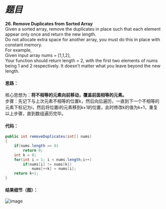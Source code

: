 # *题目*
**26. Remove Duplicates from Sorted Array**   
Given a sorted array, remove the duplicates in place such that each element appear only once and return the new length.   
Do not allocate extra space for another array, you must do this in place with constant memory.   
 For example,    
Given input array nums = [1,1,2],    
 Your function should return length = 2, with the first two elements of nums being 1 and 2 respectively. It doesn't matter what you leave beyond the new length.
#### 思路：
核心思想为：**将不相等的元素向前移动，覆盖前面相等的元素。**  
步骤：先记下与上次元素不相等的位置k，然后向后遍历，一直到下一个不相等的元素下标记为i，然后将位置i的元素移到k+1的位置，此时修改k的值为k+1，重复以上步骤，直到数组遍历完毕。
#### 代码：
```java
public int removeDuplicates(int[] nums)
{
    if(nums.length == 0)
        return 0;
    int k = 0;
    for(int i = 1; i < nums.length;i++)
        if(nums[i] != nums[k])
            nums[++k] = nums[i];
    return k+1;
}
```
#### 结果细节（图）：
![image](https://github.com/jnuyanfa/YanFa-LeetCode-with-JAVA/blob/master/src/leetcode026_RemoveDuplicates/img/1.png)
